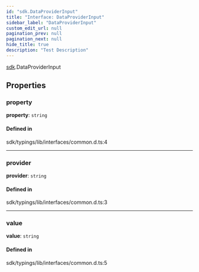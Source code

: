 ```yaml
---
id: "sdk.DataProviderInput"
title: "Interface: DataProviderInput"
sidebar_label: "DataProviderInput"
custom_edit_url: null
pagination_prev: null
pagination_next: null
hide_title: true
description: "Test Description"
---
```


[sdk](../namespaces/sdk.md).DataProviderInput

## Properties

### property

**property**: `string`

#### Defined in

sdk/typings/lib/interfaces/common.d.ts:4

---

### provider

**provider**: `string`

#### Defined in

sdk/typings/lib/interfaces/common.d.ts:3

---

### value

**value**: `string`

#### Defined in

sdk/typings/lib/interfaces/common.d.ts:5
